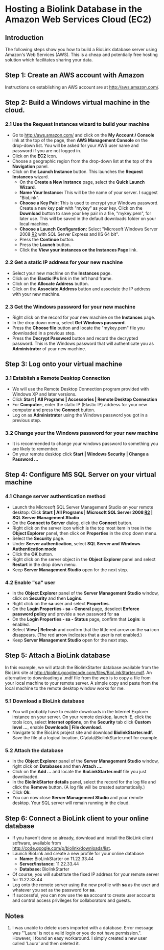 # Hosting a Biolink Database in the Amazon Web Services Cloud (EC2) #



## Introduction ##

The following steps show you how to build a BioLink database server using Amazon's Web Services (AWS). This is a cheap and potentially free hosting solution which facilitates sharing your data.

## Step 1: Create an AWS account with Amazon ##
Instructions on establishing an AWS account are at http://aws.amazon.com/.

## Step 2: Build a Windows virtual machine in the cloud. ##

### 2.1 Use the <b>Request Instances</b> wizard to build your machine ###
  * Go to http://aws.amazon.com/ and click on the <b>My Account / Console</b> link at the top of the page, then <b>AWS Management Console</b> on the drop-down list. You will be asked for your AWS user name and password if you are not logged in.
  * Click on the <b>EC2</b> icon.
  * Choose a geographic region from the drop-down list at the top of the **Navigation** panel.
  * Click on the <b>Launch Instance</b> button. This launches the <b>Request Instances</b> wizard.
    * On the <b>Create a New Instance</b> page, select the <b>Quick Launch Wizard</b>.
    * <b>Name Your Instance:</b> This will be the name of your server. I suggest "BioLink".
    * <b>Choose a Key Pair:</b> This is used to encrypt your Windows password. Create a new key pair with "mykey" as your key. Click on the <b>Download</b> button to save your key pair in a file, "mykey.pem", for later use. This will be saved in the default downloads folder on your local machine.
    * <b>Choose a Launch Configuration:</b> Select "Microsoft Windows Server 2008 [R2](https://code.google.com/p/biolink/source/detail?r=2) with SQL Server Express and IIS 64 bit".
    * Press the <b>Continue</b> button.
    * Press the <b>Launch</b> button.
    * Click the <b>View your instances on the Instances Page</b> link.

### 2.2 Get a static IP address for your new machine ###
  * Select your new machine on the <b>Instances</b> page.
  * Click on the <b>Elastic IPs</b> link in the left hand frame.
  * Click on the <b>Allocate Address</b> button.
  * Click on the <b>Associate Address</b> button and associate the IP address with your new machine.

### 2.3 Get the Windows password for your new machine ###
  * Right click on the record for your new machine on the <b>Instances</b> page.
  * In the drop down menu, select <b>Get Windows password</b>.
  * Press the <b>Choose file</b> button and locate the "mykey.pem" file you downloaded in a previous step.
  * Press the <b>Decrypt Password</b> button and record the decrypted password. This is the Windows password that will authenticate you as <b>Administrator</b> of your new machine.

## Step 3: Log onto your virtual machine ##

### 3.1 Establish a Remote Desktop Connection ###
  * We will use the Remote Desktop Connection program provided with Windows XP and later versions.
  * Click <b>Start | All Programs | Accessories | Remote Desktop Connection</b>
  * For <b>Computer:</b>, enter the static IP (Elastic IP) address for your new computer and  press the <b>Connect</b> button.
  * Log on as **Administrator** using the Windows password you got in a previous step.

### 3.2 Change your the Windows password for your new machine ###
  * It is recommended to change your windows password to something you are likely to remember.
  * On your remote desktop click <b>Start | Windows Security | Change a Password ...</b>

## Step 4: Configure MS SQL Server on your virtual machine ##

### 4.1 Change server authentication method ###
  * Launch the Microsoft SQL Server Management Studio on your remote desktop: Click **Start | All Programs | Microsoft SQL Server 2008 [R2](https://code.google.com/p/biolink/source/detail?r=2) | SQL Server Management Studio**
  * On the <b>Connect to Server</b> dialog, click the <b>Connect</b> button.
  * Right click on the server icon which is the top most item in tree in the <b>Object Explorer</b> panel, then click on <b>Properties</b> in the drop down menu.
  * Select the <b>Security</b> page.
  * Under <b>Server authentication</b>, select <b>SQL Server and Windows Authentication mode</b>
  * Click the <b>OK</b> button.
  * Right click on the server object in the <b>Object Explorer</b> panel and select <b>Restart</b> in the drop down menu.
  * Keep <b>Server Management Studio</b> open for the next step.

### 4.2 Enable "sa" user ###
  * In the <b>Object Explorer</b> panel of the <b>Server Management Studio</b> window, click on <b>Security</b> and then <b>Logins</b>.
  * Right click on the <b>sa</b> user and select <b>Properties</b>.
  * On the <b>Login Properties - sa - General</b> page, deselect <b>Enforce password policy</b> and provide a new password for <b>sa</b>
  * On the <b>Login Properties - sa - Status</b> page, confirm that <b>Login:</b> is enabled.
  * Select <b>View | Refresh</b> and confirm that the little red arrow on the <b>sa</b> icon disappears. (The red arrow indicates that a user is not enabled.)
  * Keep <b>Server Management Studio</b> open for the next step.

## Step 5: Attach a BioLink database ##
In this example, we will attach the BiolinkStarter database available from the BioLink site at http://biolink.googlecode.com/files/BioLinkStarter.mdf. An alternative to downloading a .mdf file from the web is to copy a file from your local machine to your remote server. A simple copy and paste from the local machine to the remote desktop window works for me.

### 5.1 Download a BioLink database ###
  * You will probably have to enable downloads in the Internet Explorer instance on your server. On your remote desktop, launch IE, click the tools icon, select **Internet options**, on the **Security** tab click <b>Custom level ...</b>, enable <b>Downloads | File download</b>.
  * Navigate to the BioLink project site and download <b>BiolinkStarter.mdf</b>. Save the file at a logical location, C:\data\BiolinkStarter.mdf for example.

### 5.2 Attach the database ###
  * In the <b>Object Explorer</b> panel of the <b>Server Management Studio</b> window, right click on <b>Databases</b> and then <b>Attach ...</b>.
  * Click on the <b>Add ...</b> and locate the <b>BioLinkStarter.mdf</b> file you just downloaded.
  * In the <b>BiolinkStarter details</b> panel, select the record for the log file and click the <b>Remove</b> button. (A log file will be created automatically.)
  * Click <b>Ok</b>.
  * You can now close **Server Management Studio** and your remote desktop. Your SQL server will remain running in the cloud.

## Step 6: Connect a BioLink client to your online database ##
  * If you haven't done so already, download and install the BioLink client software, available from http://code.google.com/p/biolink/downloads/list.
  * Launch BioLink and create a new profile for your online database
    * <b>Name:</b> BioLinkStarter on 11.22.33.44
    * <b>Server/Instance:</b> 11.22.33.44
    * <b>Database:</b> BiolinkStarter
  * Of course, you will substitute the fixed IP address for your remote server for 11.22.33.44
  * Log onto the remote server using the new profile with <b>sa</b> as the user and whatever you set as the password for <b>sa</b>.
  * If successful, you can now use the <b>sa</b> account to create user accounts and control access privileges for collaborators and guests.

## Notes ##
  1. I was unable to delete users imported with a database. Error message was "'Laura' is not a valid login or you do not have permission.". However, I found an easy workaround. I simply created a new user called 'Laura' and then deleted it.